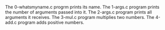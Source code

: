 The 0-whatsmyname.c progrm prints its name.
The 1-args.c program prints the number of arguments passed into it.
The 2-args.c program prints all arguments it receives.
The 3-mul.c program multiplies two numbers.
The 4-add.c program adds positive numbers.
